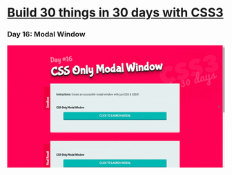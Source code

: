 # [Build 30 things in 30 days with CSS3][1]
[1]: https://codecollege.ca/p/css3-coding-challenge

### Day 16: Modal Window

![](./record.gif)

